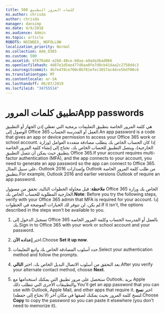 ```yaml
---
title: كلمات المرور التطبيق 500
ms.author: chrisda
author: chrisda
manager: dansimp
ms.date: 4/9/2018
ms.audience: Admin
ms.topic: article
ROBOTS: NOINDEX, NOFOLLOW
localization_priority: Normal
ms.collection: Adm_O365
ms.custom: 500
ms.assetid: 4f670a84-a2b8-48ce-b0aa-a9ada3bad066
ms.openlocfilehash: 4d87e1d5ee477d6aa0fe7d0cb41daa2c2750d4c3
ms.sourcegitcommit: 4b7e478ce700c0b781efec3857ac4dce5bdf00c6
ms.translationtype: MT
ms.contentlocale: ar-SA
ms.lasthandoff: 06/07/2019
ms.locfileid: "34755514"
---
```

# <a name="app-passwords"></a><span data-ttu-id="0f052-102">تطبيق كلمات المرور</span><span class="sxs-lookup"><span data-stu-id="0f052-102">App passwords</span></span>

<span data-ttu-id="0f052-103">هي كلمة المرور الخاصة بتطبيق التعليمات برمجية التي تعطي إذن الجهاز أو التطبيق الوصول إلى Office 365 العمل أو المدرسة الحساب.</span><span class="sxs-lookup"><span data-stu-id="0f052-103">An app password is a code that gives an app or device permission to access your Office 365 work or school account.</span></span> <span data-ttu-id="0f052-104">إذا كان الحساب الخاص بك يتطلب مصادقة متعددة العوامل (وزارة الخارجية)، ويتصل التطبيق للحساب الخاص بك، تحتاج إلى إنشاء كلمة المرور الخاصة بتطبيق حيث يمكن أن تتصل التطبيق Office 365.</span><span class="sxs-lookup"><span data-stu-id="0f052-104">If your account requires multi-factor authentication (MFA), and the app connects to your account, you need to generate an app password so the app can connect to Office 365.</span></span> <span data-ttu-id="0f052-105">على سبيل المثال، Outlook 2016 وإصدارات Outlook من طلب كلمة المرور الخاصة بتطبيق.</span><span class="sxs-lookup"><span data-stu-id="0f052-105">For example, Outlook 2016 and earlier versions Outlook of require an app password.</span></span>

 <span data-ttu-id="0f052-106">**ملاحظة**: قبل محاولة الخطوات التالية، تحقق من مسؤول Office 365 الخاص بك وزارة الخارجية المطلوبة للحساب الخاص بك.</span><span class="sxs-lookup"><span data-stu-id="0f052-106">**Note**: Before you try the following steps, verify with your Office 365 admin that MFA is required for your account.</span></span> <span data-ttu-id="0f052-107">إذا لم يكن، لن تتوفر لك الخيارات الموضحة في الخطوات.</span><span class="sxs-lookup"><span data-stu-id="0f052-107">If it isn't, the options described in the steps won't be available to you.</span></span>

1. <span data-ttu-id="0f052-108">تسجيل الدخول إلى Office 365 بالعمل أو المدرسة الحساب وكلمة المرور الخاصة بك.</span><span class="sxs-lookup"><span data-stu-id="0f052-108">Sign in to Office 365 with your work or school account and your password.</span></span>

2. <span data-ttu-id="0f052-109">اختر **إعداده الآن**.</span><span class="sxs-lookup"><span data-stu-id="0f052-109">Choose **Set it up now**.</span></span>

3. <span data-ttu-id="0f052-110">حدد أسلوب المصادقة الخاص بك واتبع التعليمات.</span><span class="sxs-lookup"><span data-stu-id="0f052-110">Select your authentication method and follow the prompts.</span></span>

4. <span data-ttu-id="0f052-111">بعد التحقق من أسلوب الاتصال البديل الخاص بك، اختر **التالي**.</span><span class="sxs-lookup"><span data-stu-id="0f052-111">After you verify your alternate contact method, choose **Next**.</span></span>

5. <span data-ttu-id="0f052-112">ستحصل على مرور تطبيق التي يمكنك استخدامها مع Outlook، بريد Apple والتطبيقات الأخرى التي تتطلب ذلك.</span><span class="sxs-lookup"><span data-stu-id="0f052-112">You'll get an app password that you can use with Outlook, Apple Mail, and other apps that require it.</span></span> <span data-ttu-id="0f052-113">اختر **نسخ** لنسخ كلمة المرور بحيث يمكنك لصقها في مكان آخر (لا تحتاج إلى حفظه).</span><span class="sxs-lookup"><span data-stu-id="0f052-113">Choose **Copy** to copy the password so you can paste it elsewhere (you don't need to memorize it).</span></span>
